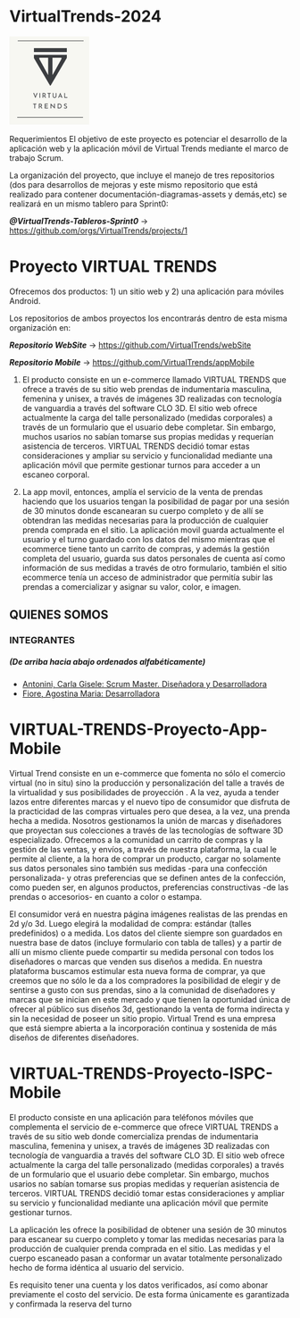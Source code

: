 # VirtualTrends-2024

![Logo de Virtual Trends](assets-readme/VT-LOGO.png)

Requerimientos El objetivo de este proyecto es potenciar el desarrollo de la aplicación web y la aplicación móvil de Virtual Trends mediante el marco de trabajo Scrum.

La organización del proyecto, que incluye el manejo de tres repositorios (dos para desarrollos de mejoras y este mismo repositorio que está realizado para contener documentación-diagramas-assets y demás,etc) se realizará en un mismo tablero para Sprint0:

***@VirtualTrends-Tableros-Sprint0*** -> https://github.com/orgs/VirtualTrends/projects/1

<p><h1>Proyecto VIRTUAL TRENDS</h1>
Ofrecemos dos productos: 1) un sitio web y 2) una aplicación para móviles Android.

Los repositorios de ambos proyectos los encontrarás dentro de esta misma organización en:

***Repositorio WebSite*** -> https://github.com/VirtualTrends/webSite

***Repositorio Mobile***  -> https://github.com/VirtualTrends/appMobile

1) El producto consiste en un e-commerce llamado VIRTUAL TRENDS que ofrece a través de su sitio web prendas de indumentaria masculina, femenina y unisex, a través de imágenes 3D realizadas con tecnología de vanguardia a través del software CLO 3D. El sitio web ofrece actualmente la carga del talle personalizado (medidas corporales) a través de un formulario que el usuario debe completar. Sin embargo, muchos usarios no sabían tomarse sus propias medidas y requerían asistencia de terceros. VIRTUAL TRENDS decidió tomar estas consideraciones y ampliar su servicio y funcionalidad mediante una aplicación móvil que permite gestionar turnos para acceder a un escaneo corporal. 

2) La app movil, entonces, amplía el servicio de la venta de prendas haciendo que los usuarios tengan la posibilidad de pagar por una sesión de 30 minutos donde escanearan su cuerpo completo y de allí se obtendran las medidas necesarias para la producción de cualquier prenda comprada en el sitio. La aplicación movil guarda actualmente el usuario y el turno guardado con los datos del mismo mientras que el ecommerce tiene tanto un carrito de compras, y además la gestión completa del usuario, guarda sus datos personales de cuenta así como información de sus medidas a través de otro formulario, también el sitio ecommerce tenía un acceso de administrador que permitía subir las prendas a comercializar y asignar su valor, color, e imagen.

## QUIENES SOMOS

### INTEGRANTES 
<p><h5>(De arriba hacia abajo ordenados alfabéticamente)</h5>

-   <a href="https://github.com/Gaghyta">Antonini, Carla Gisele: Scrum Master. Diseñadora y Desarrolladora</a>
-	<a href="https://github.com/Ago95Fiore">Fiore, Agostina Maria: Desarrolladora</a>
</p>

# VIRTUAL-TRENDS-Proyecto-App-Mobile
Virtual Trend consiste en un e-commerce que fomenta no sólo el comercio virtual (no in situ) sino la producción y personalización del talle a través de la virtualidad y sus posibilidades de proyección . A la vez, ayuda a tender lazos entre diferentes marcas y el nuevo tipo de consumidor que disfruta de la practicidad de las compras virtuales pero que desea, a la vez, una prenda hecha a medida. Nosotros gestionamos la unión de marcas y diseñadores que proyectan sus colecciones a través de las tecnologías de software 3D especializado.
Ofrecemos a la comunidad un carrito de compras y la gestión de las ventas, y envíos, a través de nuestra plataforma, la cual le permite al cliente, a la hora de comprar un producto, cargar no solamente sus datos personales sino también sus medidas -para una confección personalizada- y otras preferencias que se definen antes de la confección, como pueden ser, en algunos productos, preferencias constructivas -de las prendas o accesorios- en cuanto a color o estampa.

El consumidor verá en nuestra página imágenes realistas de las prendas en 2d y/o 3d. Luego elegirá la modalidad de compra: estándar (talles predefinidos) o a medida.
Los datos del cliente siempre son guardados en nuestra base de datos (incluye formulario con tabla de talles) y a partir de allí un mismo cliente puede compartir su medida personal con todos los diseñadores o marcas que venden sus diseños a medida.
En nuestra plataforma buscamos estimular esta nueva forma de comprar, ya que creemos que no sólo le da a los compradores la posibilidad de elegir y de sentirse a gusto con sus prendas, sino a la comunidad de diseñadores y marcas que se inician en este mercado y que tienen la oportunidad única de ofrecer al público sus diseños 3d, gestionando la venta de forma indirecta y sin la necesidad de poseer un sitio propio.
Virtual Trend es una empresa que está siempre abierta a la incorporación continua y sostenida de más diseños de diferentes diseñadores.

# VIRTUAL-TRENDS-Proyecto-ISPC-Mobile

El producto consiste en una aplicación para teléfonos móviles que complementa el servicio de e-commerce que ofrece VIRTUAL TRENDS a través de su sitio web  donde comercializa prendas de indumentaria masculina, femenina y unisex, a través de imágenes 3D realizadas con tecnología de vanguardia a través del software CLO 3D. El sitio web ofrece actualmente la carga del talle personalizado (medidas corporales) a través de un formulario que el usuario debe completar. Sin embargo, muchos usarios no sabían tomarse sus  propias medidas y requerían asistencia de terceros. VIRTUAL TRENDS decidió tomar estas consideraciones y ampliar su servicio y funcionalidad mediante una aplicación móvil que permite gestionar turnos.

La aplicación les ofrece la posibilidad  de obtener una sesión de 30 minutos para escanear su cuerpo completo y tomar las medidas necesarias para la producción de cualquier prenda comprada en el sitio. Las medidas y el cuerpo escaneado pasan a conformar un avatar totalmente personalizado hecho de forma idéntica al usuario del servicio.

Es requisito tener una cuenta y los datos verificados, así como abonar previamente el costo del servicio. De esta forma únicamente es garantizada y confirmada la reserva del turno
